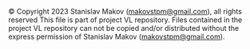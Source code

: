 © Copyright 2023 Stanislav Makov (makovstpm@gmail.com), all rights reserved
This file is part of project VL repository. Files contained in the project VL repository can not be copied and/or distributed without the express permission of Stanislav Makov (makovstpm@gmail.com).
